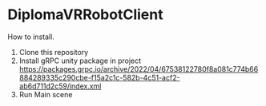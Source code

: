 # DiplomaVRRobotClient
How to install.

1. Clone this repository
2. Install gRPC unity package in project https://packages.grpc.io/archive/2022/04/67538122780f8a081c774b66884289335c290cbe-f15a2c1c-582b-4c51-acf2-ab6d711d2c59/index.xml
3. Run Main scene
